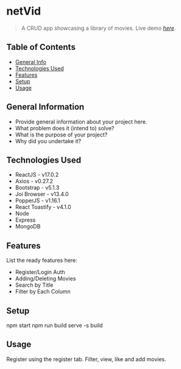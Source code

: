 # netVid
> A CRUD app showcasing a library of movies.
> Live demo [_here_](http://afternoon-headland-08590.herokuapp.com/).

## Table of Contents
* [General Info](#general-information)
* [Technologies Used](#technologies-used)
* [Features](#features)
* [Setup](#setup)
* [Usage](#usage)


## General Information
- Provide general information about your project here.
- What problem does it (intend to) solve?
- What is the purpose of your project?
- Why did you undertake it?

## Technologies Used
- ReactJS - v17.0.2
- Axios - v0.27.2
- Bootstrap - v5.1.3
- Joi Browser - v13.4.0
- PopperJS - v1.16.1
- React Toastify - v4.1.0
- Node
- Express
- MongoDB

## Features
List the ready features here:
- Register/Login Auth
- Adding/Deleting Movies
- Search by Title
- Filter by Each Column

## Setup
npm start
npm run build
serve -s build

## Usage
Register using the register tab.
Filter, view, like and add movies.

